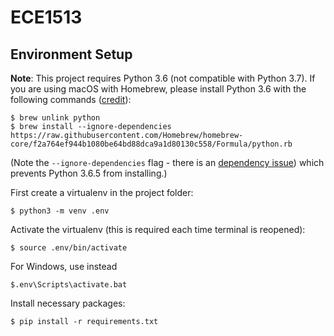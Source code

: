 # ECE1513

## Environment Setup

**Note**: This project requires Python 3.6 (not compatible with Python 3.7).
If you are using macOS with Homebrew, please install Python 3.6 with the following commands
([credit](https://apple.stackexchange.com/questions/329187/homebrew-rollback-from-python-3-7-to-python-3-6-5-x)):

```
$ brew unlink python
$ brew install --ignore-dependencies https://raw.githubusercontent.com/Homebrew/homebrew-core/f2a764ef944b1080be64bd88dca9a1d80130c558/Formula/python.rb
```
(Note the `--ignore-dependencies` flag - there is an [dependency issue](https://github.com/tensorflow/tensorflow/issues/25093)) which prevents Python 3.6.5 from installing.)

First create a virtualenv in the project folder:

    $ python3 -m venv .env

Activate the virtualenv (this is required each time terminal is reopened):

    $ source .env/bin/activate

For Windows, use instead

    $.env\Scripts\activate.bat

Install necessary packages:

    $ pip install -r requirements.txt
